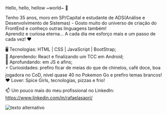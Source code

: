 Hello, hello, hellow ~world~ 👋

Tenho 35 anos, moro em SP/Capital e estudante de ADS(Análise e Desenvolvimento de Sistemas) - Gosto muito do universo de criação do FrontEnd e conheço outras linguagens também! <br />
Aprendiz e curiosa eterna... A cada dia me esforço mais e um passo de cada vez! ❤

🖥️ Tecnologias: HTML | CSS | JavaScript | BootStrap; <br />
🌱 Aprendendo: React e finalizando um TCC em Android; <br />
🤔 Aprofundando: em JS e afins; <br />
⚡ Curiosidades: prefiro ficar de meias do que de chinelos, café doce, boa jogadora no CoD, nível quase 40 no Pokemon Go e prefiro temas brancos! <br />
❤️ Lover: Spice Girls, tecnologias, pizzas e frio!

📫 Um pouco mais do meu profissional no LinkedIn: https://www.linkedin.com/in/rafaelasaori/

![texto alternativo](https://i.imgur.com/uJyofMN.gif)

<!-- 
**rafakabuchi/rafakabuchi** is a ✨ _special_ ✨ repository because its `README.md` (this file) appears on your GitHub profile.
### Hi there 👋
Here are some ideas to get you started:

- 🔭 I’m currently working on ...
- 🌱 I’m currently learning ...
- 👯 I’m looking to collaborate on ...
- 🤔 I’m looking for help with ...
- 💬 Ask me about ...
- 📫 How to reach me: ...
- 😄 Pronouns: ...
- ⚡ Fun fact: ...
-->
